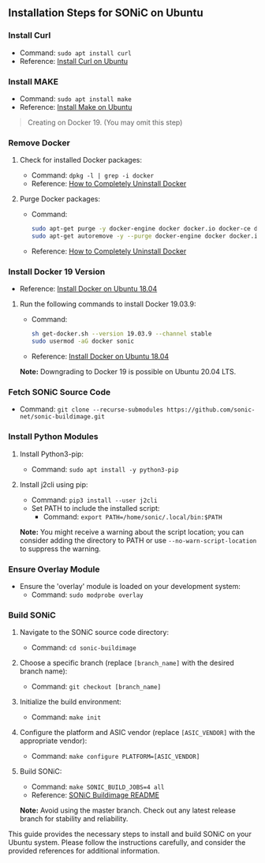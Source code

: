 ## Installation Steps for SONiC on Ubuntu

### Install Curl
- Command: `sudo apt install curl`
- Reference: [Install Curl on Ubuntu](https://linuxize.com/post/how-to-install-and-use-curl-on-ubuntu-18-04/)

### Install MAKE
- Command: `sudo apt install make`
- Reference: [Install Make on Ubuntu](https://linuxize.com/post/how-to-install-make-on-ubuntu-18-04/)

> Creating on Docker 19. (You may omit this step)


### Remove Docker
1. Check for installed Docker packages:
   - Command: `dpkg -l | grep -i docker`
   - Reference: [How to Completely Uninstall Docker](https://askubuntu.com/questions/935569/how-to-completely-uninstall-docker)

2. Purge Docker packages:
   - Command: 
     ```bash
     sudo apt-get purge -y docker-engine docker docker.io docker-ce docker-ce-cli docker-compose-plugin
     sudo apt-get autoremove -y --purge docker-engine docker docker.io docker-ce docker-compose-plugin
     ```
   - Reference: [How to Completely Uninstall Docker](https://askubuntu.com/questions/935569/how-to-completely-uninstall-docker)

### Install Docker 19 Version
- Reference: [Install Docker on Ubuntu 18.04](https://phoenixnap.com/kb/how-to-install-docker-on-ubuntu-18-04)
1. Run the following commands to install Docker 19.03.9:
   - Command: 
     ```bash
     sh get-docker.sh --version 19.03.9 --channel stable
     sudo usermod -aG docker sonic
     ```
   - Reference: [Install Docker on Ubuntu 18.04](https://phoenixnap.com/kb/how-to-install-docker-on-ubuntu-18-04)
   
   **Note:** Downgrading to Docker 19 is possible on Ubuntu 20.04 LTS.

### Fetch SONiC Source Code
- Command: `git clone --recurse-submodules https://github.com/sonic-net/sonic-buildimage.git`

### Install Python Modules
1. Install Python3-pip:
   - Command: `sudo apt install -y python3-pip`
   
2. Install j2cli using pip:
   - Command: `pip3 install --user j2cli`
   - Set PATH to include the installed script:
     - Command: `export PATH=/home/sonic/.local/bin:$PATH`

   **Note:** You might receive a warning about the script location; you can consider adding the directory to PATH or use `--no-warn-script-location` to suppress the warning.

### Ensure Overlay Module
- Ensure the 'overlay' module is loaded on your development system:
  - Command: `sudo modprobe overlay`

### Build SONiC
1. Navigate to the SONiC source code directory:
   - Command: `cd sonic-buildimage`

2. Choose a specific branch (replace `[branch_name]` with the desired branch name):
   - Command: `git checkout [branch_name]`

3. Initialize the build environment:
   - Command: `make init`

4. Configure the platform and ASIC vendor (replace `[ASIC_VENDOR]` with the appropriate vendor):
   - Command: `make configure PLATFORM=[ASIC_VENDOR]`

5. Build SONiC:
   - Command: `make SONIC_BUILD_JOBS=4 all`
   - Reference: [SONiC Buildimage README](https://github.com/sonic-net/sonic-buildimage/blob/master/README.md)

   **Note:** Avoid using the master branch. Check out any latest release branch for stability and reliability.

This guide provides the necessary steps to install and build SONiC on your Ubuntu system. Please follow the instructions carefully, and consider the provided references for additional information.

